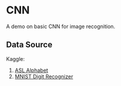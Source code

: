 # CNN
A demo on basic CNN for image recognition.

## Data Source
Kaggle:  
1.  [ASL Alphabet](https://www.kaggle.com/grassknoted/asl-alphabet)
1.  [MNIST Digit Recognizer](https://www.kaggle.com/scolianni/mnistasjpg)
